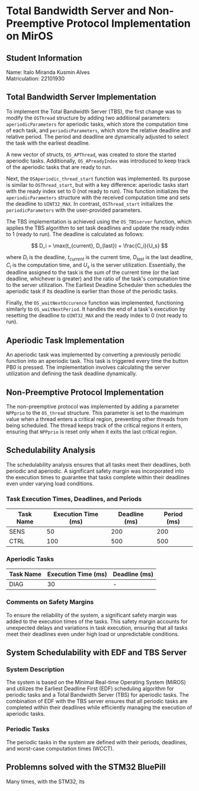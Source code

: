 # Total Bandwidth Server and Non-Preemptive Protocol Implementation on MirOS

## Student Information

Name: Italo Miranda Kusmin Alves  
Matriculation: 22101930

## Total Bandwidth Server Implementation

To implement the Total Bandwidth Server (TBS), the first change was to modify the `OSThread` structure by adding two additional parameters: `aperiodicParameters` for aperiodic tasks, which store the computation time of each task, and `periodicParameters`, which store the relative deadline and relative period. The period and deadline are dynamically adjusted to select the task with the earliest deadline.

A new vector of structs, `OS_APThread`, was created to store the started aperiodic tasks. Additionally, `OS_APreadyIndex` was introduced to keep track of the aperiodic tasks that are ready to run.

Next, the `OSAperiodic_thread_start` function was implemented. Its purpose is similar to `OSThread_start`, but with a key difference: aperiodic tasks start with the ready index set to 0 (not ready to run). This function initializes the `aperiodicParameters` structure with the received computation time and sets the deadline to `UINT32_MAX`. In contrast, `OSThread_start` initializes the `periodicParameters` with the user-provided parameters.

The TBS implementation is achieved using the `OS_TBSserver` function, which applies the TBS algorithm to set task deadlines and update the ready index to 1 (ready to run). The deadline is calculated as follows:

$$
D_i = \max(t_{current}, D_{last}) + \frac{C_i}{U_s}
$$

where  $D_i$ is the deadline, $t_{current}$ is the current time, $D_{last}$ is the last deadline, $C_i$ is the computation time, and $U_s$ is the server utilization. Essentially, the deadline assigned to the task is the sum of the current time (or the last deadline, whichever is greater) and the ratio of the task's computation time to the server utilization. The Earliest Deadline Scheduler then schedules the aperiodic task if its deadline is earlier than those of the periodic tasks.

Finally, the `OS_waitNextOccurence` function was implemented, functioning similarly to `OS_waitNextPeriod`. It handles the end of a task's execution by resetting the deadline to `UINT32_MAX` and the ready index to 0 (not ready to run).


## Aperiodic Task Implementation

An aperiodic task was implemented by converting a previously periodic function into an aperiodic task. This task is triggered every time the button PB0 is pressed. The implementation involves calculating the server utilization and defining the task deadline dynamically.

## Non-Preemptive Protocol Implementation

The non-preemptive protocol was implemented by adding a parameter `NPPprio` to the `OS_thread` structure. This parameter is set to the maximum value when a thread enters a critical region, preventing other threads from being scheduled. The thread keeps track of the critical regions it enters, ensuring that `NPPprio` is reset only when it exits the last critical region.

## Schedulability Analysis

The schedulability analysis ensures that all tasks meet their deadlines, both periodic and aperiodic. A significant safety margin was incorporated into the execution times to guarantee that tasks complete within their deadlines even under varying load conditions.

### Task Execution Times, Deadlines, and Periods

| Task Name     | Execution Time (ms) | Deadline (ms) | Period (ms) |
|---------------|----------------------|---------------|-------------|
| SENS          | 50                   | 200           | 200         |
| CTRL          | 100                  | 500           | 500         |

### Aperiodic Tasks

| Task Name       | Execution Time (ms) | Deadline (ms) |
|-----------------|----------------------|---------------|
| DIAG          | 30                   | -             | -           |

### Comments on Safety Margins

To ensure the reliability of the system, a significant safety margin was added to the execution times of the tasks. This safety margin accounts for unexpected delays and variations in task execution, ensuring that all tasks meet their deadlines even under high load or unpredictable conditions.

## System Schedulability with EDF and TBS Server

### System Description

The system is based on the Minimal Real-time Operating System (MiROS) and utilizes the Earliest Deadline First (EDF) scheduling algorithm for periodic tasks and a Total Bandwidth Server (TBS) for aperiodic tasks. The combination of EDF with the TBS server ensures that all periodic tasks are completed within their deadlines while efficiently managing the execution of aperiodic tasks.

### Periodic Tasks

The periodic tasks in the system are defined with their periods, deadlines, and worst-case computation times (WCCT).

## Problemns solved with the STM32 BluePill

Many times, with the STM32, its   
